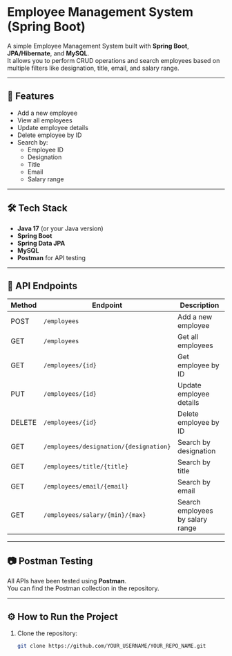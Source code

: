 # Employee Management System (Spring Boot)

A simple Employee Management System built with **Spring Boot**, **JPA/Hibernate**, and **MySQL**.  
It allows you to perform CRUD operations and search employees based on multiple filters like designation, title, email, and salary range.

---

## 🚀 Features
- Add a new employee
- View all employees
- Update employee details
- Delete employee by ID
- Search by:
  - Employee ID
  - Designation
  - Title
  - Email
  - Salary range

---

## 🛠️ Tech Stack
- **Java 17** (or your Java version)
- **Spring Boot**
- **Spring Data JPA**
- **MySQL**
- **Postman** for API testing

---

## 📌 API Endpoints

| Method | Endpoint | Description |
|--------|----------|-------------|
| POST   | `/employees` | Add a new employee |
| GET    | `/employees` | Get all employees |
| GET    | `/employees/{id}` | Get employee by ID |
| PUT    | `/employees/{id}` | Update employee details |
| DELETE | `/employees/{id}` | Delete employee by ID |
| GET    | `/employees/designation/{designation}` | Search by designation |
| GET    | `/employees/title/{title}` | Search by title |
| GET    | `/employees/email/{email}` | Search by email |
| GET    | `/employees/salary/{min}/{max}` | Search employees by salary range |

---

## 📷 Postman Testing
All APIs have been tested using **Postman**.  
You can find the Postman collection in the repository.

---

## ⚙️ How to Run the Project
1. Clone the repository:
   ```bash
   git clone https://github.com/YOUR_USERNAME/YOUR_REPO_NAME.git
